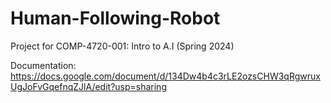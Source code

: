 # Human-Following-Robot
Project for COMP-4720-001: Intro to A.I (Spring 2024)

Documentation: https://docs.google.com/document/d/134Dw4b4c3rLE2ozsCHW3qRgwruxUgJoFvGqefnqZJlA/edit?usp=sharing
